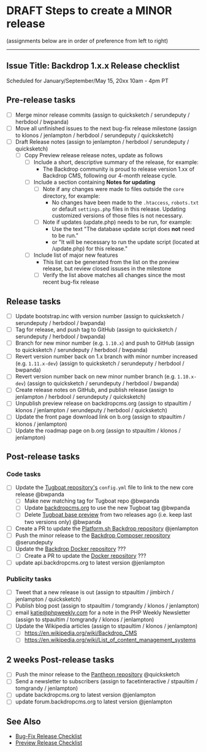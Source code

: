 DRAFT Steps to create a MINOR release
=====================================
(assignments below are in order of preference from left to right)

---
Issue Title:   Backdrop 1.x.x Release checklist
---

Scheduled for January/September/May 15, 20xx 10am - 4pm PT

## Pre-release tasks

- [ ] Merge minor release commits (assign to quicksketch / serundeputy / herbdool / bwpanda)
- [ ] Move all unfinished issues to the next bug-fix release milestone (assign to klonos / jenlampton / herbdool / serundeputy / quicksketch)
- [ ] Draft Release notes (assign to jenlampton / herbdool / serundeputy / quicksketch)
  - [ ] Copy Preview release release notes, update as follows
    - [ ] Include a short, descriptive summary of the release, for example:
      - The Backdrop community is proud to release version 1.xx of Backdrop CMS, following our 4-month release cycle.
    - [ ] Include a section containing **Notes for updating**
      - [ ] Note if any changes were made to files outside the `core` directory, for example:
        - No changes have been made to the `.htaccess`, `robots.txt` or default `settings.php` files in this release. Updating customized versions of those files is not necessary.
      - [ ] Note if updates (update.php) needs to be run, for example:
        - Use the text "The database update script does **not** need to be run."
        - or "It will be necessary to run the update script (located at /update.php) for this release."
    - [ ] Include list of major new features
      - This list can be generated from the list on the preview release, but review closed issuses in the milestone
      - [ ] Verify the list above matches all changes since the most recent bug-fix release

## Release tasks

- [ ] Update bootstrap.inc with version number (assign to quicksketch / serundeputy / herbdool / bwpanda)
- [ ] Tag for release, and push tag to GitHub (assign to quicksketch / serundeputy / herbdool / bwpanda)
- [ ] Branch for new minor number (e.g. `1.10.x`) and push to GitHub (assign to quicksketch / serundeputy / herbdool / bwpanda)
- [ ] Revert version number back on 1.x branch with minor number increased (e.g. `1.11.x-dev`) (assign to quicksketch / serundeputy / herbdool / bwpanda)
- [ ] Revert version number back on new minor number branch (e.g. `1.10.x-dev`) (assign to quicksketch / serundeputy / herbdool / bwpanda)
- [ ] Create release notes on GitHub, and publish release (assign to jenlampton / herbdool / serundeputy / quicksketch)
- [ ] Unpublish preview release on backdropcms.org (assign to stpaultim / klonos / jenlampton / serundeputy / herbdool / quicksketch)
- [ ] Update the front page download link on b.org (assign to stpaultim / klonos / jenlampton)
- [ ] Update the roadmap page on b.org (assign to stpaultim / klonos / jenlampton)

## Post-release tasks

### Code tasks

- [ ] Update the [Tugboat repository's](https://github.com/backdrop-ops/tugboat-demos) `config.yml` file to link to the new core release @bwpanda
  - [ ] Make new matching tag for Tugboat repo @bwpanda
  - [ ] Update [backdropcms.org](https://backdropcms.org/admin/config/services/tugboat) to use the new Tugboat tag @bwpanda
  - [ ] Delete [Tugboat base preview](https://dashboard.tugboat.qa/5fa36441d88189e3360cd91b) from two releases ago (i.e. keep last two versions only) @bwpanda
- [ ] Create a PR to update the [Platform.sh Backdrop repository](https://github.com/platformsh/template-builder/blob/master/project/backdrop.py) @jenlampton
- [ ] Push the minor release to the [Backdrop Composer repository](https://github.com/backdrop-ops/backdrop-composer) @serundeputy
- [ ] Update the [Backdrop Docker repository](https://github.com/backdrop-ops/backdrop-docker) ???
    - [ ] Create a PR to update the [Docker repository](https://github.com/docker-library/official-images/blob/master/library/backdrop) ???
- [ ] update api.backdropcms.org to latest version @jenlampton

### Publicity tasks

- [ ] Tweet that a new release is out (assign to stpaultim / jimbirch / jenlampton / quicksketch)
- [ ] Publish blog post (assign to stpaultim / tomgrandy / klonos / jenlampton)
- [ ] email katie@phpweekly.com for a note in the PHP Weekly Newsletter (assign to stpaultim / tomgrandy / klonos / jenlampton)
- [ ] Update the Wikipedia articles (assign to stpaultim / klonos / jenlampton)
  - [ ] https://en.wikipedia.org/wiki/Backdrop_CMS
  - [ ] https://en.wikipedia.org/wiki/List_of_content_management_systems

## 2 weeks Post-release tasks

- [ ] Push the minor release to the [Pantheon repository](https://github.com/backdrop-ops/backdrop-pantheon) @quicksketch
- [ ] Send a newsletter to subscribers (assign to facetinteractive / stpaultim / tomgrandy / jenlampton)
- [ ] update backdropcms.org to latest version @jenlampton
- [ ] update forum.backdropcms.org to latest version @jenlampton

See Also
---------
* [Bug-Fix Release Checklist]()
* [Preview Release Checklist]()
